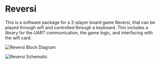 # Reversi

This is a software package for a 2-player board game Reversi, that can be
played through wifi and controlled through a keyboard. This includes a library
for the UART communication, the game logic, and interfacing with the wifi card.

![Reversi Block Diagram](http://i.imgur.com/XKzO4lu.png?style=centerme)

![Reversi Schematic](http://i.imgur.com/bCZ7OCB.png?style=centerme)
